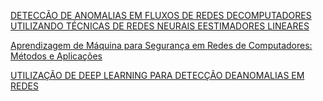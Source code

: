 [DETECCÃO DE ANOMALIAS EM FLUXOS DE REDES DECOMPUTADORES UTILIZANDO TÉCNICAS DE REDES NEURAIS EESTIMADORES LINEARES](https://github.com/joandesonandrade/estudo-de-machine-learning/blob/master/artigos/DETECC%C3%83O%20DE%20ANOMALIAS%20EM%20FLUXOS%20DE%20REDES%20DECOMPUTADORES%20UTILIZANDO%20T%C3%89CNICAS%20DE%20REDES%20NEURAIS%20EESTIMADORES%20LINEARES.pdf)

[Aprendizagem de Máquina para Segurança em Redes de Computadores: Métodos e Aplicações](https://github.com/joandesonandrade/estudo-de-machine-learning/blob/master/artigos/Aprendizagem%20%20de%20%20M%C3%A1quina%20%20para%20%20Seguran%C3%A7a%20%20em%20Redes%20de%20Computadores:%20M%C3%A9todos%20e%20Aplica%C3%A7%C3%B5es.pdf)

[UTILIZAÇÃO DE DEEP LEARNING PARA DETECÇÃO DEANOMALIAS EM REDES](http://www.uel.br/cce/dc/wp-content/uploads/PRELIMINAR-PEDRO-VITOR-PIASSA.pdf)
